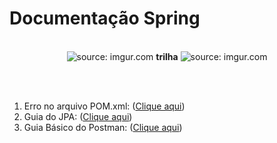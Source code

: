 # Documentação Spring

<br />

<div align="center">
    <img src="https://i.imgur.com/w8tTOuT.png" title="source: imgur.com" /> 
    <strong>trilha</strong>
    <img src="https://i.imgur.com/zUC0bts.png" title="source: imgur.com" />
</div>

<br /><br />

1. Erro no arquivo POM.xml: (<a href="https://github.com/rafaelq80/spring_react/blob/main/ebooks/erro_pom-xml.pdf">Clique aqui</a>)
2. Guia do JPA: (<a href="https://github.com/rafaelq80/spring_react/blob/main/ebooks/guia_jpa.pdf">Clique aqui</a>)
3. Guia Básico do Postman: (<a href="https://github.com/rafaelq80/spring_react/blob/main/ebooks/postman_review.pdf">Clique aqui</a>)

